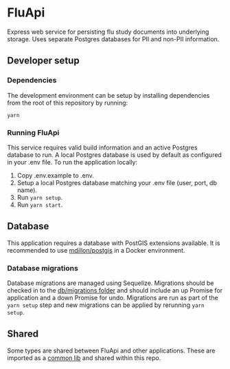 # FluApi

Express web service for persisting flu study documents into underlying storage. Uses separate Postgres databases for PII and non-PII information.

## Developer setup

### Dependencies

The development environment can be setup by installing dependencies from the root of this repository by running:

```
yarn
```

### Running FluApi

This service requires valid build information and an active Postgres database to run. A local Postgres database is used by default as configured in your .env file. To run the application locally:

1. Copy .env.example to .env.
2. Setup a local Postgres database matching your .env file (user, port, db name).
3. Run `yarn setup`.
4. Run `yarn start`. 

## Database

This application requires a database with PostGIS extensions available. It is recommended to use [mdillon/postgis](https://hub.docker.com/r/mdillon/postgis/) in a Docker environment.

### Database migrations

Database migrations are managed using Sequelize. Migrations should be checked in to the [db/migrations folder](https://github.com/AudereNow/audere/tree/master/FluApi/db/migrations) and should include an up Promise for application and a down Promise for undo. Migrations are run as part of the `yarn setup` step and new migrations can be applied by rerunning `yarn setup`.

## Shared

Some types are shared between FluApi and other applications. These are imported as a [common lib](https://github.com/AudereNow/audere/tree/master/lib) and shared within this repo.
